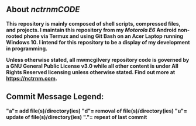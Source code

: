 <!DOCTYPE html>
<html>
<head>
<meta charset="UTF-8"> 
<meta name="description" content="Matthew McGilvery's remote Git repository"> 
<meta name="keywords" content="Bash, Android, Github, HTML, Shell, Termux, Nctrnm, Shell Scripting"> 
<meta name="author" content="Matthew McGilvery">  
<meta name="author2" content="Nctrnm">  
 
  
  <h2>About<em><strong> nctrnmCODE</em></strong></h2>
<b>This repository is mainly composed of shell scripts, compressed files, and projects. 
I maintain this repository from my <i>Motorola E6</i> Android non-rooted phone via Termux and using Git Bash on an Acer Laptop running Windows 10. I intend for this repository to be a display of my development in programming.</b> 

<b>Unless otherwise stated, all mwmcgilvery repository code is governed by a GNU General Public License v3.0 while all other content is under All Rights Reserved licensing unless otherwise stated. 
Find out more at <l>https://nctrnm.com</l>.
</b>

<h2> Commit Message Legend: </h2>
<b>
"a"= add file(s)/directory(ies)
"d"= removal of file(s)/directory(ies)
"u"= update of file(s)/directory(ies)
"."= repeat of last commit
</b>
</head>
</html>
